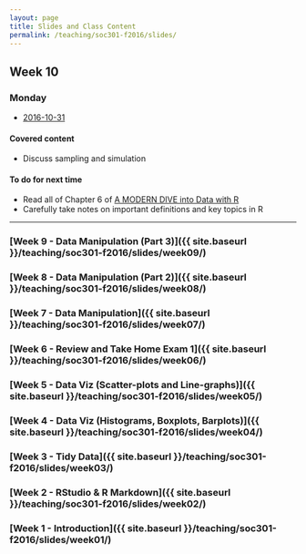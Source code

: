 ```yaml
---
layout: page
title: Slides and Class Content
permalink: /teaching/soc301-f2016/slides/
---
```


## Week 10

### Monday
- <a href = "{{ site.baseurl }}/teaching/soc301-f2016/slides/week-10/10a.html">2016-10-31</a>

#### Covered content

- Discuss sampling and simulation


#### To do for next time
- Read all of Chapter 6 of [A MODERN DIVE into Data with R](https://ismayc.github.io/moderndiver-book/6-infer-basics.html)
- Carefully take notes on important definitions and key topics in R


***

### [Week 9 - Data Manipulation (Part 3)]({{ site.baseurl }}/teaching/soc301-f2016/slides/week09/)

### [Week 8 - Data Manipulation (Part 2)]({{ site.baseurl }}/teaching/soc301-f2016/slides/week08/)

### [Week 7 - Data Manipulation]({{ site.baseurl }}/teaching/soc301-f2016/slides/week07/)

### [Week 6 - Review and Take Home Exam 1]({{ site.baseurl }}/teaching/soc301-f2016/slides/week06/)

### [Week 5 - Data Viz (Scatter-plots and Line-graphs)]({{ site.baseurl }}/teaching/soc301-f2016/slides/week05/)

### [Week 4 - Data Viz (Histograms, Boxplots, Barplots)]({{ site.baseurl }}/teaching/soc301-f2016/slides/week04/)

### [Week 3 - Tidy Data]({{ site.baseurl }}/teaching/soc301-f2016/slides/week03/)

### [Week 2 - RStudio & R Markdown]({{ site.baseurl }}/teaching/soc301-f2016/slides/week02/)

### [Week 1 - Introduction]({{ site.baseurl }}/teaching/soc301-f2016/slides/week01/)